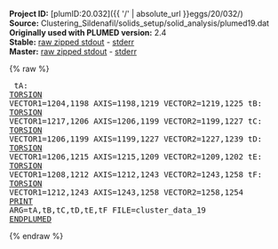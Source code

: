 **Project ID:** [plumID:20.032]({{ '/' | absolute_url }}eggs/20/032/)  
**Source:** Clustering_Sildenafil/solids_setup/solid_analysis/plumed19.dat  
**Originally used with PLUMED version:** 2.4  
**Stable:** [raw zipped stdout](plumed19.dat.plumed.stdout.txt.zip) - [stderr](plumed19.dat.plumed.stderr)  
**Master:** [raw zipped stdout](plumed19.dat.plumed_master.stdout.txt.zip) - [stderr](plumed19.dat.plumed_master.stderr)  

{% raw %}<pre>
tA: <a href="https://plumed.github.io/doc-master/user-doc/html/_t_o_r_s_i_o_n.html">TORSION</a> VECTOR1=1204,1198 AXIS=1198,1219 VECTOR2=1219,1225
tB: <a href="https://plumed.github.io/doc-master/user-doc/html/_t_o_r_s_i_o_n.html">TORSION</a> VECTOR1=1217,1206 AXIS=1206,1199 VECTOR2=1199,1227
tC: <a href="https://plumed.github.io/doc-master/user-doc/html/_t_o_r_s_i_o_n.html">TORSION</a> VECTOR1=1206,1199 AXIS=1199,1227 VECTOR2=1227,1239
tD: <a href="https://plumed.github.io/doc-master/user-doc/html/_t_o_r_s_i_o_n.html">TORSION</a> VECTOR1=1206,1215 AXIS=1215,1209 VECTOR2=1209,1202
tE: <a href="https://plumed.github.io/doc-master/user-doc/html/_t_o_r_s_i_o_n.html">TORSION</a> VECTOR1=1208,1212 AXIS=1212,1243 VECTOR2=1243,1258
tF: <a href="https://plumed.github.io/doc-master/user-doc/html/_t_o_r_s_i_o_n.html">TORSION</a> VECTOR1=1212,1243 AXIS=1243,1258 VECTOR2=1258,1254
<a href="https://plumed.github.io/doc-master/user-doc/html/_p_r_i_n_t.html">PRINT</a> ARG=tA,tB,tC,tD,tE,tF FILE=cluster_data_19
<a href="https://plumed.github.io/doc-master/user-doc/html/_e_n_d_p_l_u_m_e_d.html">ENDPLUMED</a>
</pre>{% endraw %}
